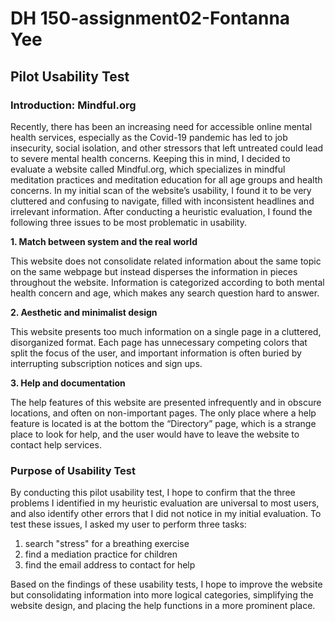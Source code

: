 # DH 150-assignment02-Fontanna Yee
## Pilot Usability Test
### Introduction: Mindful.org
Recently, there has been an increasing need for accessible online mental health services, especially as the Covid-19 pandemic has led to job insecurity, social isolation, and other stressors that left untreated could lead to severe mental health concerns. Keeping this in mind, I decided to evaluate a website called Mindful.org, which specializes in mindful meditation practices and meditation education for all age groups and health concerns. In my initial scan of the website’s usability, I found it to be very cluttered and confusing to navigate, filled with inconsistent headlines and irrelevant information. After conducting a heuristic evaluation, I found the following three issues to be most problematic in usability. 

**1. Match between system and the real world**

This website does not consolidate related information about the same topic on the same webpage but instead disperses the information in pieces throughout the website. Information is categorized according to both mental health concern and age, which makes any search question hard to answer. 

**2. Aesthetic and minimalist design**

This website presents too much information on a single page in a cluttered, disorganized format. Each page has unnecessary competing colors that split the focus of the user, and important information is often buried by interrupting subscription notices and sign ups. 

**3. Help and documentation**

The help features of this website are presented infrequently and in obscure locations, and often on non-important pages. The only place where a help feature is located is at the bottom the “Directory” page, which is a strange place to look for help, and the user would have to leave the website to contact help services. 

### Purpose of Usability Test
By conducting this pilot usability test, I hope to confirm that the three problems I identified in my heuristic evaluation are universal to most users, and also identify other errors that I did not notice in my initial evaluation. To test these issues, I asked my user to perform three tasks: 

1. search "stress" for a breathing exercise
2. find a mediation practice for children
3. find the email address to contact for help

Based on the findings of these usability tests, I hope to improve the website but consolidating information into more logical categories, simplifying the website design, and placing the help functions in a more prominent place. 


